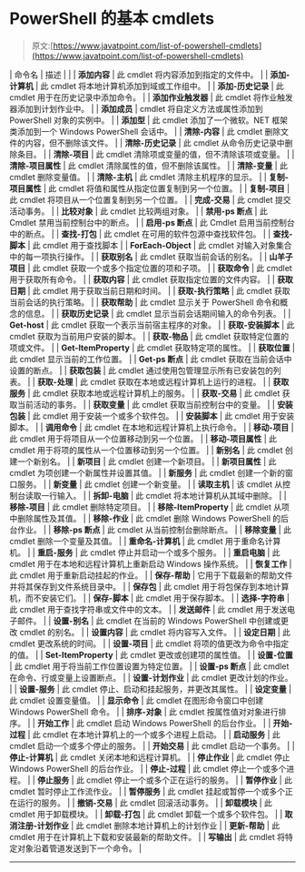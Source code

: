 # PowerShell 的基本 cmdlets

> 原文:[https://www.javatpoint.com/list-of-powershell-cmdlets](https://www.javatpoint.com/list-of-powershell-cmdlets)

| 命令名 | 描述 |  |
| **添加内容** | 此 cmdlet 将内容添加到指定的文件中。 |
| **添加-计算机** | 此 cmdlet 将本地计算机添加到域或工作组中。 |
| **添加-历史记录** | 此 cmdlet 用于在历史记录中添加命令。 |
| **添加作业触发器** | 此 cmdlet 将作业触发器添加到计划作业中。 |
| **添加成员** | cmdlet 将自定义方法或属性添加到 PowerShell 对象的实例中。 |
| **添加型** | 此 cmdlet 添加了一个微软。NET 框架类添加到一个 Windows PowerShell 会话中。 |
| **清除-内容** | 此 cmdlet 删除文件的内容，但不删除该文件。 |
| **清除-历史记录** | 此 cmdlet 从命令历史记录中删除条目。 |
| **清除-项目** | 此 cmdlet 清除项或变量的值，但不清除该项或变量。 |
| **清除-项目属性** | 此 cmdlet 清除属性的值，但不删除该属性。 |
| **清除-变量** | 此 cmdlet 删除变量值。 |
| **清除-主机** | 此 cmdlet 清除主机程序的显示。 |
| **复制-项目属性** | 此 cmdlet 将值和属性从指定位置复制到另一个位置。 |
| **复制-项目** | 此 cmdlet 将项目从一个位置复制到另一个位置。 |
| **完成-交易** | 此 cmdlet 提交活动事务。 |
| **比较对象** | 此 cmdlet 比较两组对象。 |
| **禁用-ps 断点** | 此 Cmdlet 禁用当前控制台中的断点。 |
| **启用-ps 断点** | 此 Cmdlet 启用当前控制台中的断点。 |
| **查找-打包** | 此 cmdlet 在可用的软件包源中查找软件包。 |
| **查找-脚本** | 此 cmdlet 用于查找脚本 |
| **ForEach-Object** | 此 cmdlet 对输入对象集合中的每一项执行操作。 |
| **获取别名** | 此 cmdlet 获取当前会话的别名。 |
| **山羊子项目** | 此 cmdlet 获取一个或多个指定位置的项和子项。 |
| **获取命令** | 此 cmdlet 用于获取所有命令。 |
| **获取内容** | 此 cmdlet 获取指定位置的文件内容。 |
| **获取日期** | 此 cmdlet 用于获取当前日期和时间。 |
| **获取-执行策略** | 此 cmdlet 获取当前会话的执行策略。 |
| **获取帮助** | 此 cmdlet 显示关于 PowerShell 命令和概念的信息。 |
| **获取历史记录** | 此 cmdlet 显示当前会话期间输入的命令列表。 |
| **Get-host** | 此 cmdlet 获取一个表示当前宿主程序的对象。 |
| **获取-安装脚本** | 此 cmdlet 获取为当前用户安装的脚本。 |
| **获取-物品** | 此 cmdlet 获取特定位置的项或文件。 |
| **Get-ItemProperty** | 此 cmdlet 获取特定项的属性。 |
| **获取位置** | 此 cmdlet 显示当前的工作位置。 |
| **Get-ps 断点** | 此 cmdlet 获取在当前会话中设置的断点。 |
| **获取包装** | 此 cmdlet 通过使用包管理显示所有已安装包的列表。 |
| **获取-处理** | 此 cmdlet 获取在本地或远程计算机上运行的进程。 |
| **获取服务** | 此 cmdlet 获取本地或远程计算机上的服务。 |
| **获取-交易** | 此 cmdlet 获取当前活动的事务。 |
| **获取变量** | 此 cmdlet 获取当前控制台中的变量。 |
| **安装包装** | 此 cmdlet 用于安装一个或多个软件包。 |
| **安装脚本** | 此 cmdlet 用于安装脚本。 |
| **调用命令** | 此 cmdlet 在本地和远程计算机上执行命令。 |
| **移动-项目** | 此 cmdlet 用于将项目从一个位置移动到另一个位置。 |
| **移动-项目属性** | 此 cmdlet 用于将项的属性从一个位置移动到另一个位置。 |
| **新别名** | 此 cmdlet 创建一个新别名。 |
| **新项目** | 此 cmdlet 创建一个新项目。 |
| **新项目属性** | 此 cmdlet 为项创建一个新属性并设置其值。 |
| **新服务** | 此 cmdlet 创建一个新的窗口服务。 |
| **新变量** | 此 cmdlet 创建一个新变量。 |
| **读取主机** | 该 cmdlet 从控制台读取一行输入。 |
| **拆卸-电脑** | 此 cmdlet 将本地计算机从其域中删除。 |
| **移除-项目** | 此 cmdlet 删除特定项目。 |
| **移除-ItemProperty** | 此 cmdlet 从项中删除属性及其值。 |
| **移除-作业** | 此 cmdlet 删除 Windows PowerShell 的后台作业。 |
| **移除-ps 断点** | 此 cmdlet 从当前控制台删除断点。 |
| **移除变量** | 此 cmdlet 删除一个变量及其值。 |
| **重命名-计算机** | 此 cmdlet 用于重命名计算机。 |
| **重启-服务** | 此 cmdlet 停止并启动一个或多个服务。 |
| **重启电脑** | 此 cmdlet 用于在本地和远程计算机上重新启动 Windows 操作系统。 |
| **恢复工作** | 此 cmdlet 用于重新启动挂起的作业。 |
| **保存-帮助** | 它用于下载最新的帮助文件并将其保存到文件系统目录中。 |
| **保存包** | 此 cmdlet 用于将包保存到本地计算机，而不安装它们。 |
| **保存-脚本** | 此 cmdlet 用于保存脚本。 |
| **选择-字符串** | 此 cmdlet 用于查找字符串或文件中的文本。 |
| **发送邮件** | 此 cmdlet 用于发送电子邮件。 |
| **设置-别名** | 此 cmdlet 在当前的 Windows PowerShell 中创建或更改 cmdlet 的别名。 |
| **设置内容** | 此 cmdlet 将内容写入文件。 |
| **设定日期** | 此 cmdlet 更改系统的时间。 |
| **设置-项目** | 此 cmdlet 将项的值更改为命令中指定的值。 |
| **Set-ItemProperty** | 此 cmdlet 更改或创建项的属性值。 |
| **设置-位置** | 此 cmdlet 用于将当前工作位置设置为特定位置。 |
| **设置-ps 断点** | 此 cmdlet 在命令、行或变量上设置断点。 |
| **设置-计划作业** | 此 cmdlet 更改计划的作业。 |
| **设置-服务** | 此 cmdlet 停止、启动和挂起服务，并更改其属性。 |
| **设定变量** | 此 cmdlet 设置变量值。 |
| **显示命令** | 此 cmdlet 在图形命令窗口中创建 Windows PowerShell 命令。 |
| **排序-对象** | 此 cmdlet 按属性值对对象进行排序。 |
| **开始工作** | 此 cmdlet 启动 Windows PowerShell 的后台作业。 |
| **开始-过程** | 此 cmdlet 在本地计算机上的一个或多个进程上启动。 |
| **启动服务** | 此 cmdlet 启动一个或多个停止的服务。 |
| **开始交易** | 此 cmdlet 启动一个事务。 |
| **停止-计算机** | 此 cmdlet 关闭本地和远程计算机。 |
| **停止作业** | 此 cmdlet 停止 Windows PowerShell 的后台作业。 |
| **停止-过程** | 此 cmdlet 停止一个或多个进程。 |
| **停止服务** | 此 cmdlet 停止一个或多个正在运行的服务。 |
| **暂停作业** | 此 cmdlet 暂时停止工作流作业。 |
| **暂停服务** | 此 cmdlet 挂起或暂停一个或多个正在运行的服务。 |
| **撤销-交易** | 此 cmdlet 回滚活动事务。 |
| **卸载模块** | 此 cmdlet 用于卸载模块。 |
| **卸载-打包** | 此 cmdlet 卸载一个或多个软件包。 |
| **取消注册-计划作业** | 此 cmdlet 删除本地计算机上的计划作业 |
| **更新-帮助** | 此 cmdlet 用于在计算机上下载和安装最新的帮助文件。 |
| **写输出** | 此 cmdlet 将特定对象沿着管道发送到下一个命令。 |

* * *